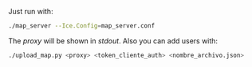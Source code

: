 
Just run with:

```bash
./map_server --Ice.Config=map_server.conf
```
The _proxy_ will be shown in _stdout_. Also you can add users with:

```bash
./upload_map.py <proxy> <token_cliente_auth> <nombre_archivo.json>



